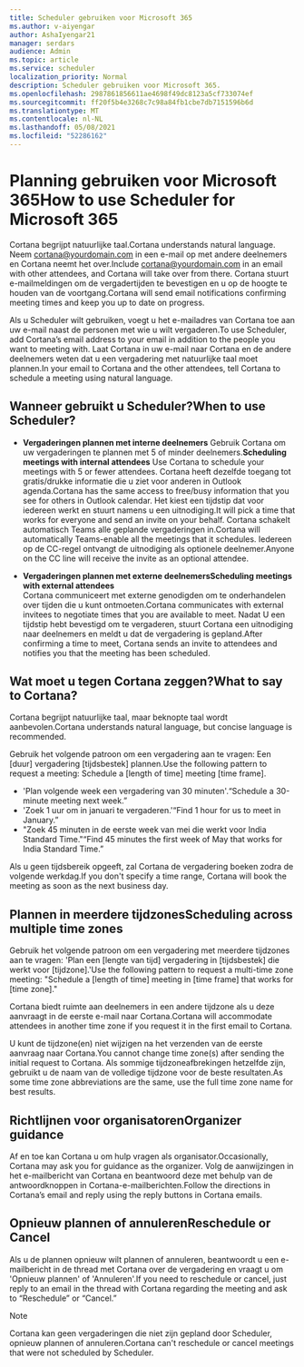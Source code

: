 ```yaml
---
title: Scheduler gebruiken voor Microsoft 365
ms.author: v-aiyengar
author: AshaIyengar21
manager: serdars
audience: Admin
ms.topic: article
ms.service: scheduler
localization_priority: Normal
description: Scheduler gebruiken voor Microsoft 365.
ms.openlocfilehash: 2987861856611ae4698f49dc8123a5cf733074ef
ms.sourcegitcommit: ff20f5b4e3268c7c98a84fb1cbe7db7151596b6d
ms.translationtype: MT
ms.contentlocale: nl-NL
ms.lasthandoff: 05/08/2021
ms.locfileid: "52286162"
---
```

# <a name="how-to-use-scheduler-for-microsoft-365"></a><span data-ttu-id="6a242-103">Planning gebruiken voor Microsoft 365</span><span class="sxs-lookup"><span data-stu-id="6a242-103">How to use Scheduler for Microsoft 365</span></span>

<span data-ttu-id="6a242-104">Cortana begrijpt natuurlijke taal.</span><span class="sxs-lookup"><span data-stu-id="6a242-104">Cortana understands natural language.</span></span> <span data-ttu-id="6a242-105">Neem cortana@yourdomain.com in een e-mail op met andere deelnemers en Cortana neemt het over.</span><span class="sxs-lookup"><span data-stu-id="6a242-105">Include cortana@yourdomain.com in an email with other attendees, and Cortana will take over from there.</span></span> <span data-ttu-id="6a242-106">Cortana stuurt e-mailmeldingen om de vergadertijden te bevestigen en u op de hoogte te houden van de voortgang.</span><span class="sxs-lookup"><span data-stu-id="6a242-106">Cortana will send email notifications confirming meeting times and keep you up to date on progress.</span></span>

<span data-ttu-id="6a242-107">Als u Scheduler wilt gebruiken, voegt u het e-mailadres van Cortana toe aan uw e-mail naast de personen met wie u wilt vergaderen.</span><span class="sxs-lookup"><span data-stu-id="6a242-107">To use Scheduler, add Cortana’s email address to your email in addition to the people you want to meeting with.</span></span> <span data-ttu-id="6a242-108">Laat Cortana in uw e-mail naar Cortana en de andere deelnemers weten dat u een vergadering met natuurlijke taal moet plannen.</span><span class="sxs-lookup"><span data-stu-id="6a242-108">In your email to Cortana and the other attendees, tell Cortana to schedule a meeting using natural language.</span></span>  

## <a name="when-to-use-scheduler"></a><span data-ttu-id="6a242-109">Wanneer gebruikt u Scheduler?</span><span class="sxs-lookup"><span data-stu-id="6a242-109">When to use Scheduler?</span></span>

- <span data-ttu-id="6a242-110">**Vergaderingen plannen met interne deelnemers** Gebruik Cortana om uw vergaderingen te plannen met 5 of minder deelnemers.</span><span class="sxs-lookup"><span data-stu-id="6a242-110">**Scheduling meetings with internal attendees** Use Cortana to schedule your meetings with 5 or fewer attendees.</span></span> <span data-ttu-id="6a242-111">Cortana heeft dezelfde toegang tot gratis/drukke informatie die u ziet voor anderen in Outlook agenda.</span><span class="sxs-lookup"><span data-stu-id="6a242-111">Cortana has the same access to free/busy information that you see for others in Outlook calendar.</span></span> <span data-ttu-id="6a242-112">Het kiest een tijdstip dat voor iedereen werkt en stuurt namens u een uitnodiging.</span><span class="sxs-lookup"><span data-stu-id="6a242-112">It will pick a time that works for everyone and send an invite on your behalf.</span></span> <span data-ttu-id="6a242-113">Cortana schakelt automatisch Teams alle geplande vergaderingen in.</span><span class="sxs-lookup"><span data-stu-id="6a242-113">Cortana will automatically Teams-enable all the meetings that it schedules.</span></span> <span data-ttu-id="6a242-114">Iedereen op de CC-regel ontvangt de uitnodiging als optionele deelnemer.</span><span class="sxs-lookup"><span data-stu-id="6a242-114">Anyone on the CC line will receive the invite as an optional attendee.</span></span>  

- <span data-ttu-id="6a242-115">**Vergaderingen plannen met externe deelnemers**</span><span class="sxs-lookup"><span data-stu-id="6a242-115">**Scheduling meetings with external attendees**</span></span>  
<span data-ttu-id="6a242-116">Cortana communiceert met externe genodigden om te onderhandelen over tijden die u kunt ontmoeten.</span><span class="sxs-lookup"><span data-stu-id="6a242-116">Cortana communicates with external invitees to negotiate times that you are available to meet.</span></span> <span data-ttu-id="6a242-117">Nadat U een tijdstip hebt bevestigd om te vergaderen, stuurt Cortana een uitnodiging naar deelnemers en meldt u dat de vergadering is gepland.</span><span class="sxs-lookup"><span data-stu-id="6a242-117">After confirming a time to meet, Cortana sends an invite to attendees and notifies you that the meeting has been scheduled.</span></span>

## <a name="what-to-say-to-cortana"></a><span data-ttu-id="6a242-118">Wat moet u tegen Cortana zeggen?</span><span class="sxs-lookup"><span data-stu-id="6a242-118">What to say to Cortana?</span></span>

<span data-ttu-id="6a242-119">Cortana begrijpt natuurlijke taal, maar beknopte taal wordt aanbevolen.</span><span class="sxs-lookup"><span data-stu-id="6a242-119">Cortana understands natural language, but concise language is recommended.</span></span> 

<span data-ttu-id="6a242-120">Gebruik het volgende patroon om een vergadering aan te vragen: Een [duur] vergadering [tijdsbestek] plannen.</span><span class="sxs-lookup"><span data-stu-id="6a242-120">Use the following pattern to request a meeting: Schedule a [length of time] meeting [time frame].</span></span>  

- <span data-ttu-id="6a242-121">'Plan volgende week een vergadering van 30 minuten'.</span><span class="sxs-lookup"><span data-stu-id="6a242-121">“Schedule a 30-minute meeting next week.”</span></span>  
- <span data-ttu-id="6a242-122">'Zoek 1 uur om in januari te vergaderen.'</span><span class="sxs-lookup"><span data-stu-id="6a242-122">“Find 1 hour for us to meet in January.”</span></span> 
- <span data-ttu-id="6a242-123">"Zoek 45 minuten in de eerste week van mei die werkt voor India Standard Time."</span><span class="sxs-lookup"><span data-stu-id="6a242-123">“Find 45 minutes the first week of May that works for India Standard Time.”</span></span> 

<span data-ttu-id="6a242-124">Als u geen tijdsbereik opgeeft, zal Cortana de vergadering boeken zodra de volgende werkdag.</span><span class="sxs-lookup"><span data-stu-id="6a242-124">If you don't specify a time range, Cortana will book the meeting as soon as the next business day.</span></span>

## <a name="scheduling-across-multiple-time-zones"></a><span data-ttu-id="6a242-125">Plannen in meerdere tijdzones</span><span class="sxs-lookup"><span data-stu-id="6a242-125">Scheduling across multiple time zones</span></span>

<span data-ttu-id="6a242-126">Gebruik het volgende patroon om een vergadering met meerdere tijdzones aan te vragen: 'Plan een [lengte van tijd] vergadering in [tijdsbestek] die werkt voor [tijdzone].'</span><span class="sxs-lookup"><span data-stu-id="6a242-126">Use the following pattern to request a multi-time zone meeting: "Schedule a [length of time] meeting in [time frame] that works for [time zone]."</span></span> 

<span data-ttu-id="6a242-127">Cortana biedt ruimte aan deelnemers in een andere tijdzone als u deze aanvraagt in de eerste e-mail naar Cortana.</span><span class="sxs-lookup"><span data-stu-id="6a242-127">Cortana will accommodate attendees in another time zone if you request it in the first email to Cortana.</span></span>  

<span data-ttu-id="6a242-128">U kunt de tijdzone(en) niet wijzigen na het verzenden van de eerste aanvraag naar Cortana.</span><span class="sxs-lookup"><span data-stu-id="6a242-128">You cannot change time zone(s) after sending the initial request to Cortana.</span></span> <span data-ttu-id="6a242-129">Als sommige tijdzoneafbrekingen hetzelfde zijn, gebruikt u de naam van de volledige tijdzone voor de beste resultaten.</span><span class="sxs-lookup"><span data-stu-id="6a242-129">As some time zone abbreviations are the same, use the full time zone name for best results.</span></span>  

## <a name="organizer-guidance"></a><span data-ttu-id="6a242-130">Richtlijnen voor organisatoren</span><span class="sxs-lookup"><span data-stu-id="6a242-130">Organizer guidance</span></span>

<span data-ttu-id="6a242-131">Af en toe kan Cortana u om hulp vragen als organisator.</span><span class="sxs-lookup"><span data-stu-id="6a242-131">Occasionally, Cortana may ask you for guidance as the organizer.</span></span> <span data-ttu-id="6a242-132">Volg de aanwijzingen in het e-mailbericht van Cortana en beantwoord deze met behulp van de antwoordknoppen in Cortana-e-mailberichten.</span><span class="sxs-lookup"><span data-stu-id="6a242-132">Follow the directions in Cortana’s email and reply using the reply buttons in Cortana emails.</span></span>

## <a name="reschedule-or-cancel"></a><span data-ttu-id="6a242-133">Opnieuw plannen of annuleren</span><span class="sxs-lookup"><span data-stu-id="6a242-133">Reschedule or Cancel</span></span>

<span data-ttu-id="6a242-134">Als u de plannen opnieuw wilt plannen of annuleren, beantwoordt u een e-mailbericht in de thread met Cortana over de vergadering en vraagt u om 'Opnieuw plannen' of 'Annuleren'.</span><span class="sxs-lookup"><span data-stu-id="6a242-134">If you need to reschedule or cancel, just reply to an email in the thread with Cortana regarding the meeting and ask to “Reschedule” or “Cancel.”</span></span> 

> [!NOTE]
> <span data-ttu-id="6a242-135">Cortana kan geen vergaderingen die niet zijn gepland door Scheduler, opnieuw plannen of annuleren.</span><span class="sxs-lookup"><span data-stu-id="6a242-135">Cortana can't reschedule or cancel meetings that were not scheduled by Scheduler.</span></span>  
